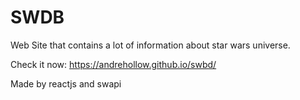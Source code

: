 # SWDB


Web Site that contains a lot of information about star wars universe. 

Check it now: https://andrehollow.github.io/swbd/

Made by reactjs and swapi

